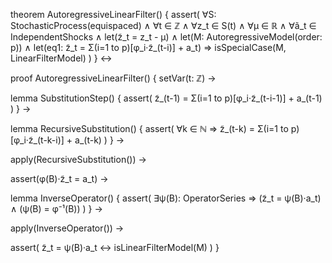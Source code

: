 theorem AutoregressiveLinearFilter() {
  assert(
    ∀S: StochasticProcess(equispaced) ∧
    ∀t ∈ ℤ ∧
    ∀z_t ∈ S(t) ∧
    ∀μ ∈ ℝ ∧
    ∀ã_t ∈ IndependentShocks ∧
    let(z̃_t = z_t - μ) ∧
    let(M: AutoregressiveModel(order: p)) ∧
    let(eq1: z̃_t = Σ(i=1 to p)[φ_i·z̃_(t-i)] + a_t) ⇒
    isSpecialCase(M, LinearFilterModel)
  )
} ↔

proof AutoregressiveLinearFilter() {
  setVar(t: ℤ) →
  
  lemma SubstitutionStep() {
    assert(
      z̃_(t-1) = Σ(i=1 to p)[φ_i·z̃_(t-i-1)] + a_(t-1)
    )
  } →
  
  lemma RecursiveSubstitution() {
    assert(
      ∀k ∈ ℕ ⇒
      z̃_(t-k) = Σ(i=1 to p)[φ_i·z̃_(t-k-i)] + a_(t-k)
    )
  } →
  
  apply(RecursiveSubstitution()) →
  
  assert(φ(B)·z̃_t = a_t) →
  
  lemma InverseOperator() {
    assert(
      ∃ψ(B): OperatorSeries ⇒
      (z̃_t = ψ(B)·a_t) ∧
      (ψ(B) = φ⁻¹(B))
    )
  } →
  
  apply(InverseOperator()) →
  
  assert(
    z̃_t = ψ(B)·a_t ↔ 
    isLinearFilterModel(M)
  )
}